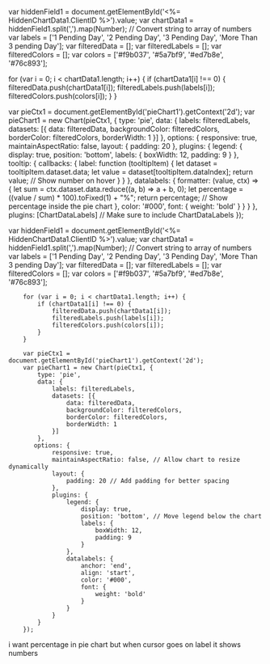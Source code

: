 var hiddenField1 = document.getElementById('<%= HiddenChartData1.ClientID %>').value;
var chartData1 = hiddenField1.split(',').map(Number); // Convert string to array of numbers
var labels = ['1 Pending Day', '2 Pending Day', '3 Pending Day', 'More Than 3 pending Day'];
var filteredData = [];
var filteredLabels = [];
var filteredColors = [];
var colors = ['#f9b037', '#5a7bf9', '#ed7b8e', '#76c893'];

for (var i = 0; i < chartData1.length; i++) {
    if (chartData1[i] !== 0) {
        filteredData.push(chartData1[i]);
        filteredLabels.push(labels[i]);
        filteredColors.push(colors[i]);
    }
}

var pieCtx1 = document.getElementById('pieChart1').getContext('2d');
var pieChart1 = new Chart(pieCtx1, {
    type: 'pie',
    data: {
        labels: filteredLabels,
        datasets: [{
            data: filteredData,
            backgroundColor: filteredColors,
            borderColor: filteredColors,
            borderWidth: 1
        }]
    },
    options: {
        responsive: true,
        maintainAspectRatio: false,
        layout: {
            padding: 20
        },
        plugins: {
            legend: {
                display: true,
                position: 'bottom',
                labels: {
                    boxWidth: 12,
                    padding: 9
                }
            },
            tooltip: {
                callbacks: {
                    label: function (tooltipItem) {
                        let dataset = tooltipItem.dataset.data;
                        let value = dataset[tooltipItem.dataIndex];
                        return value; // Show number on hover
                    }
                }
            },
            datalabels: {
                formatter: (value, ctx) => {
                    let sum = ctx.dataset.data.reduce((a, b) => a + b, 0);
                    let percentage = ((value / sum) * 100).toFixed(1) + "%";
                    return percentage; // Show percentage inside the pie chart
                },
                color: '#000',
                font: {
                    weight: 'bold'
                }
            }
        }
    },
    plugins: [ChartDataLabels] // Make sure to include ChartDataLabels
});

<script src="https://cdn.jsdelivr.net/npm/chart.js"></script>
<script src="https://cdn.jsdelivr.net/npm/chartjs-plugin-datalabels"></script>



var hiddenField1 = document.getElementById('<%= HiddenChartData1.ClientID %>').value;
        var chartData1 = hiddenField1.split(',').map(Number); // Convert string to array of numbers
        var labels = ['1 Pending Day', '2 Pending Day', '3 Pending Day', 'More Than 3 pending Day'];
        var filteredData = [];
        var filteredLabels = [];
        var filteredColors = [];
        var colors = ['#f9b037', '#5a7bf9', '#ed7b8e', '#76c893'];

        for (var i = 0; i < chartData1.length; i++) {
            if (chartData1[i] !== 0) {
                filteredData.push(chartData1[i]);
                filteredLabels.push(labels[i]);
                filteredColors.push(colors[i]);
            }
        }

        var pieCtx1 = document.getElementById('pieChart1').getContext('2d');
        var pieChart1 = new Chart(pieCtx1, {
            type: 'pie',
            data: {
                labels: filteredLabels,
                datasets: [{
                    data: filteredData,
                    backgroundColor: filteredColors,
                    borderColor: filteredColors,
                    borderWidth: 1
                }]
            },
           options: {
                responsive: true,
                maintainAspectRatio: false, // Allow chart to resize dynamically
                layout: {
                    padding: 20 // Add padding for better spacing
                },
                plugins: {
                    legend: {
                        display: true,
                        position: 'bottom', // Move legend below the chart
                        labels: {
                            boxWidth: 12,
                            padding: 9
                        }
                    },
                    datalabels: {
                        anchor: 'end',
                        align: 'start',
                        color: '#000',
                        font: {
                            weight: 'bold'
                        }
                    }
                }
            }
        });

  

i want percentage in pie chart but when cursor goes on label it shows numbers 
